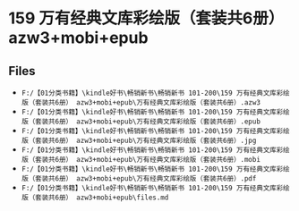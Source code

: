 # 159 万有经典文库彩绘版（套装共6册） azw3+mobi+epub

## Files

- `F:/【01分类书籍】\kindle好书\畅销新书\畅销新书 101-200\159 万有经典文库彩绘版（套装共6册） azw3+mobi+epub\万有经典文库彩绘版（套装共6册）.azw3`
- `F:/【01分类书籍】\kindle好书\畅销新书\畅销新书 101-200\159 万有经典文库彩绘版（套装共6册） azw3+mobi+epub\万有经典文库彩绘版（套装共6册）.epub`
- `F:/【01分类书籍】\kindle好书\畅销新书\畅销新书 101-200\159 万有经典文库彩绘版（套装共6册） azw3+mobi+epub\万有经典文库彩绘版（套装共6册）.jpg`
- `F:/【01分类书籍】\kindle好书\畅销新书\畅销新书 101-200\159 万有经典文库彩绘版（套装共6册） azw3+mobi+epub\万有经典文库彩绘版（套装共6册）.mobi`
- `F:/【01分类书籍】\kindle好书\畅销新书\畅销新书 101-200\159 万有经典文库彩绘版（套装共6册） azw3+mobi+epub\万有经典文库彩绘版（套装共6册）.pdf`
- `F:/【01分类书籍】\kindle好书\畅销新书\畅销新书 101-200\159 万有经典文库彩绘版（套装共6册） azw3+mobi+epub\files.md`
